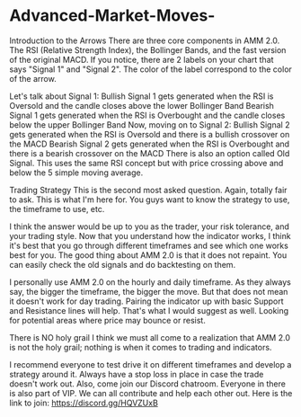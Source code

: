 # Advanced-Market-Moves-
Introduction to the Arrows
There are three core components in AMM 2.0. The RSI (Relative Strength Index), the Bollinger Bands, and the fast version of the original MACD. If you notice, there are 2 labels on your chart that says "Signal 1" and "Signal 2". The color of the label correspond to the color of the arrow.

Let's talk about Signal 1:
Bullish Signal 1 gets generated when the RSI is Oversold and the candle closes above the lower Bollinger Band
Bearish Signal 1 gets generated when the RSI is Overbought and the candle closes below the upper Bollinger Band
Now, moving on to Signal 2:
Bullish Signal 2 gets generated when the RSI is Oversold and there is a bullish crossover on the MACD
Bearish Signal 2 gets generated when the RSI is Overbought and there is a bearish crossover on the MACD
There is also an option called Old Signal. This uses the same RSI concept but with price crossing above and below the 5 simple moving average.

Trading Strategy
This is the second most asked question. Again, totally fair to ask. This is what I'm here for. You guys want to know the strategy to use, the timeframe to use, etc.

I think the answer would be up to you as the trader, your risk tolerance, and your trading style. Now that you understand how the indicator works, I think it's best that you go through different timeframes and see which one works best for you. The good thing about AMM 2.0 is that it does not repaint. You can easily check the old signals and do backtesting on them.

I personally use AMM 2.0 on the hourly and daily timeframe. As they always say, the bigger the timeframe, the bigger the move. But that does not mean it doesn't work for day trading. Pairing the indicator up with basic Support and Resistance lines will help. That's what I would suggest as well. Looking for potential areas where price may bounce or resist.

There is NO holy grail
I think we must all come to a realization that AMM 2.0 is not the holy grail; nothing is when it comes to trading and indicators.

I recommend everyone to test drive it on different timeframes and develop a strategy around it. Always have a stop loss in place in case the trade doesn't work out. Also, come join our Discord chatroom. Everyone in there is also part of VIP. We can all contribute and help each other out. Here is the link to join: https://discord.gg/HQVZUxB
